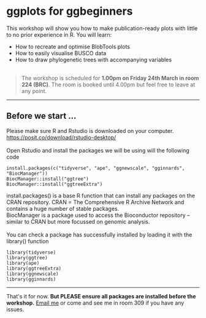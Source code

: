 # ggplots for ggbeginners

This workshop will show you how to make publication-ready plots with little to no prior experience in R. You will learn:
- How to recreate and optimise BlobTools plots
- How to easily visualise BUSCO data
- How to draw phylogenetic trees with accompanying variables
<br/><br/>
> The workshop is scheduled for **1.00pm on Friday 24th March in room 224 (BRC)**. The room is booked until 4.00pm but feel free to leave at any point. 
---
## Before we start ...
Please make sure R and Rstudio is downloaded on your computer.\
https://posit.co/download/rstudio-desktop/ 
<br/><br/>
Open Rstudio and install the packages we will be using will the following code
```
install.packages(c("tidyverse", "ape", "ggnewscale", "gginnards", "BiocManager"))
BiocManager::install("ggtree")
BiocManager::install("ggtreeExtra")
```
install.packages() is a base R function that can install any packages on the CRAN repository. CRAN = The Comprehensive R Archive Network and contains a huge number of stable packages.\
BiocManager is a package used to access the Bioconductor repository – similar to CRAN but more focussed on genomic analysis.
<br/><br/>
You can check a package has successfully installed by loading it with the library() function
```
library(tidyverse)
library(ggtree)
library(ape)
library(ggtreeExtra)
library(ggnewscale)
library(gginnards)
```
---
That's it for now. **But PLEASE ensure all packages are installed before the workshop.** [Email me](mailto:corey.holt@ubc.ca?subject=HELP%20ME,%20COREY) or come and see me in room 309 if you have any issues. 

